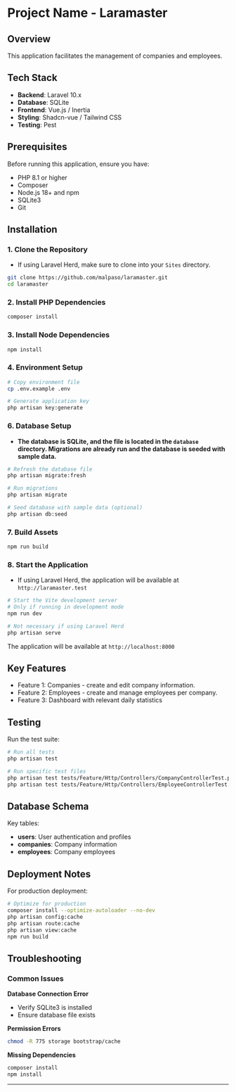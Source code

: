 # Project Name - Laramaster

## Overview

This application facilitates the management of companies and employees.

## Tech Stack

- **Backend**: Laravel 10.x
- **Database**: SQLite
- **Frontend**: Vue.js / Inertia
- **Styling**: Shadcn-vue / Tailwind CSS
- **Testing**: Pest

## Prerequisites

Before running this application, ensure you have:

- PHP 8.1 or higher
- Composer
- Node.js 18+ and npm
- SQLite3
- Git

## Installation

### 1. Clone the Repository
- If using Laravel Herd, make sure to clone into your `Sites` directory.
```bash
git clone https://github.com/malpaso/laramaster.git
cd laramaster
```

### 2. Install PHP Dependencies

```bash
composer install
```

### 3. Install Node Dependencies

```bash
npm install
```

### 4. Environment Setup

```bash
# Copy environment file
cp .env.example .env

# Generate application key
php artisan key:generate
```

### 6. Database Setup

- **The database is SQLite, and the file is located in the `database` directory. Migrations are already run and the database is seeded with sample data.**

```bash
# Refresh the database file
php artisan migrate:fresh

# Run migrations
php artisan migrate

# Seed database with sample data (optional)
php artisan db:seed
```

### 7. Build Assets

```bash
npm run build
```

### 8. Start the Application
- If using Laravel Herd, the application will be available at `http://laramaster.test`

```bash
# Start the Vite development server
# Only if running in development mode
npm run dev
```

```bash
# Not necessary if using Laravel Herd
php artisan serve
```

The application will be available at `http://localhost:8000`

## Key Features

- Feature 1: Companies - create and edit company information.
- Feature 2: Employees - create and manage employees per company.
- Feature 3: Dashboard with relevant daily statistics

## Testing

Run the test suite:

```bash
# Run all tests
php artisan test

# Run specific test files
php artisan test tests/Feature/Http/Controllers/CompanyControllerTest.php
php artisan test tests/Feature/Http/Controllers/EmployeeControllerTest.php
```

## Database Schema

Key tables:

- **users**: User authentication and profiles
- **companies**: Company information
- **employees**: Company employees

## Deployment Notes

For production deployment:

```bash
# Optimize for production
composer install --optimize-autoloader --no-dev
php artisan config:cache
php artisan route:cache
php artisan view:cache
npm run build
```

## Troubleshooting

### Common Issues

**Database Connection Error**
- Verify SQLite3 is installed
- Ensure database file exists

**Permission Errors**
```bash
chmod -R 775 storage bootstrap/cache
```

**Missing Dependencies**
```bash
composer install
npm install
```

---
